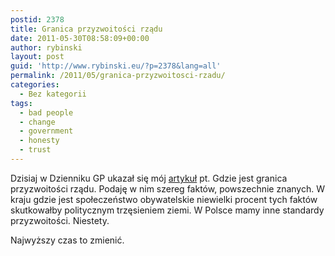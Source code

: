 ```yaml
---
postid: 2378
title: Granica przyzwoitości rządu
date: 2011-05-30T08:58:09+00:00
author: rybinski
layout: post
guid: 'http://www.rybinski.eu/?p=2378&lang=all'
permalink: /2011/05/granica-przyzwoitosci-rzadu/
categories:
  - Bez kategorii
tags:
  - bad people
  - change
  - government
  - honesty
  - trust
---
```

Dzisiaj w Dzienniku GP ukazał się mój [artykuł](http://forsal.pl/artykuly/518539,rybinski_gdzie_jest_granica_przyzwoitosci_rzadu.html) pt. Gdzie jest granica przyzwoitości rządu. Podaję w nim szereg faktów, powszechnie znanych. W kraju gdzie jest społeczeństwo obywatelskie niewielki procent tych faktów skutkowałby politycznym trzęsieniem ziemi. W Polsce mamy inne standardy przyzwoitości. Niestety.

Najwyższy czas to zmienić.
